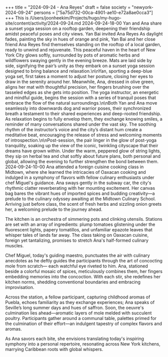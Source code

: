 +++
title = "2024-09-24 - Ana Reyes"
draft = false
society = "newyork-2024-09-24"
persons = ["5a75d732-00ca-4901-ae10-e72a8ae0cca3"]
+++
This is /Users/joonheekim/Projects/hugo/my-hugo-site/content/activity/2024-09-24.md
2024-09-24-18-00
Yan and Ana share a sunset yoga session on a rooftop garden, deepening their friendship amidst peaceful poses and city views.
Yan Bai invited Ana Reyes
As daylight fades, painting the sky in hues of orange and pink, Yan Bai and her close friend Ana Reyes find themselves standing on the rooftop of a local garden, ready to unwind and rejuvenate. This peaceful haven in the heart of New York City glows softly, surrounded by pots of aromatic herbs and wildflowers swaying gently in the evening breeze. Mats are laid side by side, signifying the pair’s unity as they embark on a sunset yoga session designed to bring balance and relaxation.\n\nYan, sporting a deep-blue yoga set, first takes a moment to adjust her posture, closing her eyes to draw in the serenity around her. Meanwhile, Ana, dressed in olive green, aligns her mat with thoughtful precision, her fingers brushing over the tasseled edges as she gets into position. The yoga instructor, an energetic and mindful guide, begins the session with a series of tranquil poses that embrace the flow of the natural surroundings.\n\nBoth Yan and Ana move seamlessly into downwards dog and warrior poses, their synchronized breath a testament to their shared experiences and deep-rooted friendship. As relaxation begins to fully envelop them, they exchange knowing smiles, a reminder of many conversations shared under the vast sky. The soothing rhythm of the instructor’s voice and the city’s distant hum create a meditative beat, encouraging the release of stress and welcoming moments of introspection.\n\nPost-session, the pair linger in the glow of post-yoga tranquility, soaking up the view of the iconic, twinkling cityscape that their dreams have grown within. Under the warm, peppered glow of string lights, they sip on herbal tea and chat softly about future plans, both personal and global, allowing the evening to further strengthen the bond between them.
2024-09-24-10-00
Ana attended a foreign cuisine cooking class in Midtown, where she learned the intricacies of Oaxacan cooking and indulged in a symphony of flavors with fellow culinary enthusiasts under chef Miguel's guidance.
Ana sways gently in the subway car, the city's rhythmic clatter reverberating with her mounting excitement. Her canvas bag bares the vibrant hues of imported spices and budding creativity—a prelude to the culinary odyssey awaiting at the Midtown Culinary School. Arriving just before class, the scent of fresh herbs and sizzling onion greets her, a welcoming prelude to the journey ahead.

The kitchen is an orchestra of simmering pots and clinking utensils. Stations are set with an array of ingredients: plump tomatoes glistening under the fluorescent lights, papery tomatillos, and unfamiliar epazote leaves that whisper tales of lands far away. The class taking on Oaxacan cuisine, foreign yet tantalizing, promises to stretch Ana's half-formed culinary muscles.

Chef Miguel, today's guiding maestro, punctuates the air with culinary anecdotes as he deftly guides the participants through the art of concocting mole from scratch— each watchful eye riveted to him. Ana, stationed beside a colorful mosaic of spices, meticulously combines them, her fingers embedding memories into the concoction. With each stir, she redefines her kitchen norms, shedding conventional boundaries and embracing improvisation.

Across the station, a fellow participant, capturing childhood aromas of Puebla, echoes familiarity as they exchange experiences; Ana speaks of Seville’s long summer days and hues of saffron. Soon, the oeuvre's culmination lies ahead—aromatic layers of mole melded with succulent poultry. Participants gather around a communal table, palettes primed for the culmination of their effort—an indulgent tapestry of complex flavors and aromas.

As Ana savors each bite, she envisions translating today's inspiring symphony into a personal repertoire, resonating across New York kitchens, marrying Caribbean roots with global whispers.

